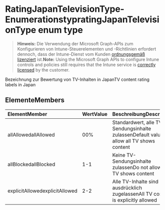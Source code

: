 # <a name="ratingjapantelevisiontype-enum-type"></a><span data-ttu-id="a05a3-101">RatingJapanTelevisionType-Enumerationstyp</span><span class="sxs-lookup"><span data-stu-id="a05a3-101">ratingJapanTelevisionType enum type</span></span>

> <span data-ttu-id="a05a3-102">**Hinweis:** Die Verwendung der Microsoft Graph-APIs zum Konfigurieren von Intune-Steuerelementen und -Richtlinien erfordert dennoch, dass der Intune-Dienst vom Kunden [ordnungsgemäß lizenziert](https://go.microsoft.com/fwlink/?linkid=839381) ist.</span><span class="sxs-lookup"><span data-stu-id="a05a3-102">**Note:** Using the Microsoft Graph APIs to configure Intune controls and policies still requires that the Intune service is [correctly licensed](https://go.microsoft.com/fwlink/?linkid=839381) by the customer.</span></span>

<span data-ttu-id="a05a3-103">Bezeichnung zur Bewertung von TV-Inhalten in Japan</span><span class="sxs-lookup"><span data-stu-id="a05a3-103">TV content rating labels in Japan</span></span>
## <a name="members"></a><span data-ttu-id="a05a3-104">Elemente</span><span class="sxs-lookup"><span data-stu-id="a05a3-104">Members</span></span>
|<span data-ttu-id="a05a3-105">Element</span><span class="sxs-lookup"><span data-stu-id="a05a3-105">Member</span></span>|<span data-ttu-id="a05a3-106">Wert</span><span class="sxs-lookup"><span data-stu-id="a05a3-106">Value</span></span>|<span data-ttu-id="a05a3-107">Beschreibung</span><span class="sxs-lookup"><span data-stu-id="a05a3-107">Description</span></span>|
|:---|:---|:---|
|<span data-ttu-id="a05a3-108">allAllowed</span><span class="sxs-lookup"><span data-stu-id="a05a3-108">allAllowed</span></span>|<span data-ttu-id="a05a3-109">0</span><span class="sxs-lookup"><span data-stu-id="a05a3-109">0%</span></span>|<span data-ttu-id="a05a3-110">Standardwert, alle TV-Sendungsinhalte zulassen</span><span class="sxs-lookup"><span data-stu-id="a05a3-110">Default value, allow all TV shows content</span></span>|
|<span data-ttu-id="a05a3-111">allBlocked</span><span class="sxs-lookup"><span data-stu-id="a05a3-111">allBlocked</span></span>|<span data-ttu-id="a05a3-112">1</span><span class="sxs-lookup"><span data-stu-id="a05a3-112">-1</span></span>|<span data-ttu-id="a05a3-113">Keine TV-Sendungsinhalte zulassen</span><span class="sxs-lookup"><span data-stu-id="a05a3-113">Do not allow any TV shows content</span></span>|
|<span data-ttu-id="a05a3-114">explicitAllowed</span><span class="sxs-lookup"><span data-stu-id="a05a3-114">explicitAllowed</span></span>|<span data-ttu-id="a05a3-115">2</span><span class="sxs-lookup"><span data-stu-id="a05a3-115">-2</span></span>|<span data-ttu-id="a05a3-116">Alle TV-Inhalte sind ausdrücklich zugelassen</span><span class="sxs-lookup"><span data-stu-id="a05a3-116">All TV content is explicitly allowed</span></span>|








